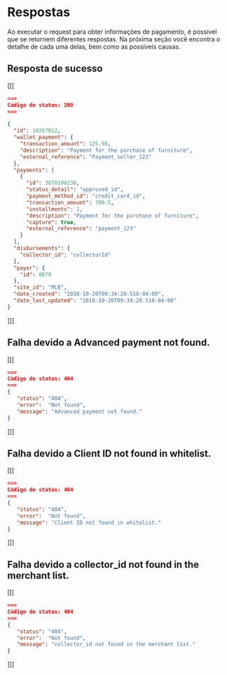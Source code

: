 # Respostas

Ao executar o request para obter informações de pagamento, é possível que se retornem diferentes respostas. Na próxima seção você encontra o detalhe de cada uma delas, bem como as possíveis causas.

## Resposta de sucesso 

[[[
```Json
===
Código de status: 200
===

{
  "id": 10267812,
  "wallet_payment": {
    "transaction_amount": 125.98,
    "description": "Payment for the purchase of furniture",
    "external_reference": "Payment_seller_123"
  },
  "payments": [
    {
      "id": 3870106238,
      "status_detail": "approved_id",
      "payment_method_id": "credit_card_id",
      "transaction_amount": 700.5,
      "installments": 1,
      "description": "Payment for the purchase of furniture",
      "capture": true,
      "external_reference": "payment_123"
    }
  ],
  "disbursements": {
    "collector_id": "collectorId"
  },
  "payer": {
    "id": 8879
  },
  "site_id": "MLB",
  "date_created": "2018-10-20T09:34:20.518-04:00",
  "date_last_updated": "2018-10-20T09:34:20.518-04:00"
}

```
]]]

## Falha devido a Advanced payment not found.

[[[
```Json
===
Código de status: 404
===
{
   "status": "404",
   "error":  "Not found",
   "message": "Advanced payment not found."
}

```
]]]

## Falha devido a Client ID not found in whitelist.

[[[
```Json
===
Código de status: 404
===
{
   "status": "404",
   "error":  "Not found",
   "message": "Client ID not found in whitelist."
}

```
]]]

## Falha devido a collector_id not found in the merchant list.

[[[
```Json
===
Código de status: 404
===
{
   "status": "404",
   "error":  "Not found",
   "message": "collector_id not found in the merchant list."
}

```
]]]

